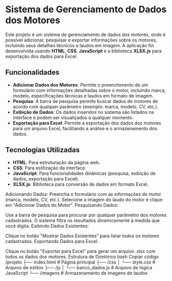 # Sistema de Gerenciamento de Dados dos Motores

Este projeto é um sistema de gerenciamento de dados dos motores, onde é possível adicionar, pesquisar e exportar informações sobre os motores, incluindo seus detalhes técnicos e laudos em imagem. A aplicação foi desenvolvida usando **HTML**, **CSS**, **JavaScript** e a biblioteca **XLSX.js** para exportação dos dados para Excel.

## Funcionalidades

- **Adicionar Dados dos Motores**: Permite o preenchimento de um formulário com informações detalhadas sobre o motor, incluindo marca, modelo, especificações técnicas e laudos em formato de imagem.
- **Pesquisa**: A barra de pesquisa permite buscar dados de motores de acordo com qualquer parâmetro (exemplo: marca, modelo, CV, etc.).
- **Exibição de Dados**: Os dados inseridos no sistema são listados na interface e podem ser visualizados a qualquer momento.
- **Exportação para Excel**: Permite a exportação dos dados dos motores para um arquivo Excel, facilitando a análise e o armazenamento dos dados.

## Tecnologias Utilizadas

- **HTML**: Para estruturação da página web.
- **CSS**: Para estilização da interface.
- **JavaScript**: Para funcionalidades dinâmicas (pesquisa, exibição de dados, exportação para Excel).
- **XLSX.js**: Biblioteca para conversão de dados em formato Excel.

Adicionando Dados:
Preencha o formulário com as informações do motor (marca, modelo, CV, etc.).
Selecione a imagem do laudo do motor e clique em "Adicionar Dados do Motor".
Pesquisando Dados:

Use a barra de pesquisa para procurar por qualquer parâmetro dos motores cadastrados. O sistema filtra os resultados dinamicamente à medida que você digita.
Exibindo Dados Existentes:

Clique no botão "Mostrar Dados Existentes" para listar todos os motores cadastrados.
Exportando Dados para Excel:

Clique no botão "Exportar para Excel" para gerar um arquivo .xlsx com todos os dados dos motores.
Estrutura de Diretórios
bash
Copiar código
/projeto
├── index.html       # Página principal
├── /css
│   └── style.css    # Arquivo de estilos
├── /js
│   └── banco_dados.js   # Arquivo de lógica JavaScript
└── /imagens         # Armazenamento de imagens de laudos
